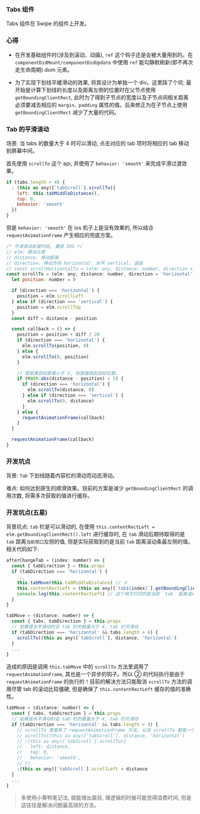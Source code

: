 ### Tabs 组件

Tabs 组件在 Swipe 的组件上开发。

### 心得

* 在开发基础组件时(涉及到滚动、动画), `ref` 这个钩子还是会被大量用到的。在 `componentDidMount/componentDidUpdate` 中使用 `ref` 能勾静默刷新(即不再次走生命周期) dom 元素。

* 为了实现下划线平缓滑动的效果, 将其设计为单独一个 div。这里踩了个坑: 最开始是计算下划线的长度以及距离左侧的位置时在父节点使用 `getBoundingClientRect`, 此时为了得到子节点的宽度以及子节点间相关距离必须要减去相应的 `margin、padding` 属性的值。后来修正为在子节点上使用 `getBoundingClientRect` 减少了大量的代码。

### Tab 的平滑滚动

场景: 当 tabs 的数量大于 4 时可以滑动, 点击对应的 tab 项时将相应的 tab 移动到屏幕中间。

首先使用 `scrollTo` 这个 api, 并使用了 `behavior: 'smooth'` 来完成平滑过渡效果。

```js
if (tabs.length > 4) {
  ; (this as any)[`tabScroll`].scrollTo({
    left: this.tabMiddleDistance(),
    top: 0,
    behavior: 'smooth'
  })
}
```

但是 `behavior: 'smooth'` 在 ios 机子上是没有效果的, 所以结合 `requestAnimationFrame` 产生相应的兜底方案。

```js
/* 平滑滚动处理代码, 兼容 IOS */
// elm: 移动元素
// distance: 移动距离
// direction: 移动方向 horizontal: 水平 vertical: 竖直
// const scrollHorizontalTo = (elm: any, distance: number, direction = 'horizontal') => {
const scrollTo = (elm: any, distance: number, direction = 'horizontal') => {
  let position: number = 0

  if (direction === 'horizontal') {
    position = elm.scrollLeft
  } else if (direction === 'vertical') {
    position = elm.scrollTop
  }
  const diff = distance - position

  const callback = () => {
    position = position + diff / 20
    if (direction === 'horizontal') {
      elm.scrollTo(position, 0)
    } else {
      elm.scrollTo(0, position)
    }

    // 若距离目标距离小于 5, 则直接跳到目标位置。
    if (Math.abs(distance - position) < 5) {
      if (direction === 'horizontal') {
        elm.scrollTo(distance, 0)
      } else if (direction === 'vertical') {
        elm.scrollTo(0, distance)
      }
    } else {
      requestAnimationFrame(callback)
    }
  }

  requestAnimationFrame(callback)
}
```

### 开发坑点

背景: `Tab` 下划线随着内容栏的滑动而动态滑动。

难点: 如何达到原生的顺滑效果。目前的方案是减少 `getBoundingClientRect` 的调用次数, 将需多次获取的值进行缓存。

### 开发坑点(五星)

背景坑点: `tab` 栏是可以滑动的, 在使用 `this.contentRectLeft = elm.getBoundingClientRect().left` 进行缓存时, 在 `tab` 滑动后期待取得的是 `tab` 距离`当前视口`左侧的值, 但是实际获取到的是当前 `tab` 距离滚动条最左侧的值。相关代码如下:

```js
afterChangeTab = (index: number) => {
  const { tabDirection } = this.props
  if (tabDirection === 'horizontal') {
    ...
    this.tabMove(this.tabMiddleDistance) // ①
    this.contentRectLeft = (this as any)[`tab${index}`].getBoundingClientRect().left // ②
    console.log(this.contentRectLeft) // 这个地方打印的是当前 `tab` 距离滚动条最左侧的值
  }
}

tabMove = (distance: number) => {
  const { tabs, tabDirection } = this.props
  // 如果是水平滑动时且 tab 栏的数量大于 4, tab 栏可滑动
  if (tabDirection === 'horizontal' && tabs.length > 4) {
    scrollTo((this as any)[`tabScroll`], distance, 'horizontal')
  }
  ...
}
```

造成的原因是调用 `this.tabMove` 中的 `scrollTo` 方法里调用了 `requestAnimationFrame`, 其也是一个异步的钩子。所以 ② 的代码执行是由于 `requestAnimationFrame` 的执行的！目前的解决方法只能取消 `scrollTo` 方法的调用尽管 tab 的滚动比较僵硬, 但是确保了 `this.contentRectLeft` 缓存的值的准确性。

```js
tabMove = (distance: number) => {
  const { tabs, tabDirection } = this.props
  // 如果是水平滑动时且 tab 栏的数量大于 4, tab 栏可滑动
  if (tabDirection === 'horizontal' && tabs.length > 4) {
    // scrollTo 里面有了 requestAnimationFrame 方法, 以及 scrollTo 都是一个异步的钩子, 会造成缓存
    // scrollTo((this as any)[`tabScroll`], distance, 'horizontal')
    // ;(this as any)[`tabScroll`].scrollTo({
    //   left: distance,
    //   top: 0,
    //   behavior: 'smooth',
    // })
    ;(this as any)[`tabScroll`].scrollLeft = distance
  }
  ...
}
```

> 多使用小黄鸭笔记法, 就能理出眉目, 理逻辑的时候可能觉得浪费时间, 但是这往往是解决问题最高效的方法。

